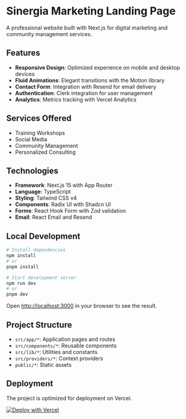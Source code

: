 # Sinergia Marketing Landing Page

A professional website built with Next.js for digital marketing and community management services.

## Features

- **Responsive Design**: Optimized experience on mobile and desktop devices
- **Fluid Animations**: Elegant transitions with the Motion library
- **Contact Form**: Integration with Resend for email delivery
- **Authentication**: Clerk integration for user management
- **Analytics**: Metrics tracking with Vercel Analytics

## Services Offered

- Training Workshops
- Social Media
- Community Management
- Personalized Consulting

## Technologies

- **Framework**: Next.js 15 with App Router
- **Language**: TypeScript
- **Styling**: Tailwind CSS v4
- **Components**: Radix UI with Shadcn UI
- **Forms**: React Hook Form with Zod validation
- **Email**: React Email and Resend

## Local Development

```bash
# Install dependencies
npm install
# or
pnpm install

# Start development server
npm run dev
# or
pnpm dev
```

Open [http://localhost:3000](http://localhost:3000) in your browser to see the result.

## Project Structure

- `src/app/*`: Application pages and routes
- `src/components/*`: Reusable components
- `src/lib/*`: Utilities and constants
- `src/providers/*`: Context providers
- `public/*`: Static assets

## Deployment

The project is optimized for deployment on Vercel.

[![Deploy with Vercel](https://vercel.com/button)](https://vercel.com/new/clone?repository-url=https%3A%2F%2Fgithub.com%2Fyourname%2Fmarketing-landing-page)

